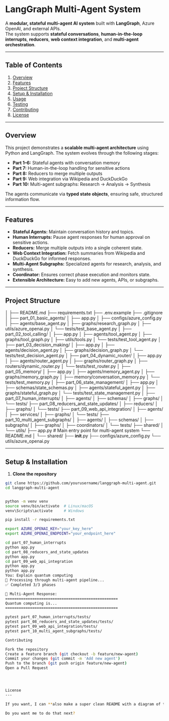 # LangGraph Multi-Agent System

A **modular, stateful multi-agent AI system** built with **LangGraph**, Azure OpenAI, and external APIs.  
The system supports **stateful conversations**, **human-in-the-loop interrupts**, **reducers**, **web context integration**, and **multi-agent orchestration**.

---

## Table of Contents

1. [Overview](#overview)  
2. [Features](#features)  
3. [Project Structure](#project-structure)  
4. [Setup & Installation](#setup--installation)  
5. [Usage](#usage)  
6. [Testing](#testing)  
7. [Contributing](#contributing)  
8. [License](#license)  

---

## Overview

This project demonstrates a **scalable multi-agent architecture** using Python and LangGraph. The system evolves through the following stages:

- **Part 1–6:** Stateful agents with conversation memory  
- **Part 7:** Human-in-the-loop handling for sensitive actions  
- **Part 8:** Reducers to merge multiple outputs  
- **Part 9:** Web integration via Wikipedia and DuckDuckGo  
- **Part 10:** Multi-agent subgraphs: Research → Analysis → Synthesis  

The agents communicate via **typed state objects**, ensuring safe, structured information flow.

---

## Features

- **Stateful Agents:** Maintain conversation history and topics.  
- **Human Interrupts:** Pause agent responses for human approval on sensitive actions.  
- **Reducers:** Merge multiple outputs into a single coherent state.  
- **Web Context Integration:** Fetch summaries from Wikipedia and DuckDuckGo for informed responses.  
- **Multi-Agent Subgraphs:** Specialized agents for research, analysis, and synthesis.  
- **Coordinator:** Ensures correct phase execution and monitors state.  
- **Extensible Architecture:** Easy to add new agents, APIs, or subgraphs.

---

## Project Structure

│
├── README.md
├── requirements.txt
├── .env.example
├── .gitignore
│
├── part_01_basic_agents/
│   ├── app.py
│   ├── configs/azure_config.py
│   ├── agents/base_agent.py
│   ├── graphs/research_graph.py
│   ├── utils/azure_openai.py
│   └── tests/test_base_agent.py
│
├── part_02_tool_calling/
│   ├── app.py
│   ├── agents/tool_agent.py
│   ├── graphs/tool_graph.py
│   ├── utils/tools.py
│   └── tests/test_tool_agent.py
│
├── part_03_decision_making/
│   ├── app.py
│   ├── agents/decision_agent.py
│   ├── graphs/decision_graph.py
│   └── tests/test_decision_agent.py
│
├── part_04_dynamic_router/
│   ├── app.py
│   ├── agents/router_agent.py
│   ├── graphs/router_graph.py
│   ├── routers/dynamic_router.py
│   └── tests/test_router.py
│
├── part_05_memory/
│   ├── app.py
│   ├── agents/memory_agent.py
│   ├── graphs/memory_graph.py
│   ├── memory/conversation_memory.py
│   └── tests/test_memory.py
│
├── part_06_state_management/
│   ├── app.py
│   ├── schemas/state_schemas.py
│   ├── agents/stateful_agent.py
│   ├── graphs/stateful_graph.py
│   └── tests/test_state_management.py
│
├── part_07_human_interrupts/
│ ├── agents/
│ ├── schemas/
│ ├── graphs/
│ └── tests/
├── part_08_reducers_and_state_updates/
│ ├── reducers/
│ ├── graphs/
│ └── tests/
├── part_09_web_api_integration/
│ ├── agents/
│ ├── services/
│ ├── graphs/
│ └── tests/
├── part_10_multi_agent_subgraphs/
│ ├── agents/
│ ├── schemas/
│ ├── subgraphs/
│ ├── graphs/
│ ├── coordinators/
│ └── tests/
├── shared/
│ └── utils/
├── app.py # Main entry point for multi-agent system
└── README.md
│
└── shared/
    ├── __init__.py
    ├── configs/azure_config.py
    └── utils/azure_openai.py





---

## Setup & Installation

1. **Clone the repository**
```bash
git clone https://github.com/yourusername/langgraph-multi-agent.git
cd langgraph-multi-agent


python -m venv venv
source venv/bin/activate  # Linux/macOS
venv\Scripts\activate     # Windows

pip install -r requirements.txt

export AZURE_OPENAI_KEY="your_key_here"
export AZURE_OPENAI_ENDPOINT="your_endpoint_here"

cd part_07_human_interrupts
python app.py
cd part_08_reducers_and_state_updates
python app.py
cd part_09_web_api_integration
python app.py
python app.py
You: Explain quantum computing
🔄 Processing through multi-agent pipeline...
✅ Completed 3/3 phases

🎯 Multi-Agent Response:
==================================================
Quantum computing is...
==================================================

pytest part_07_human_interrupts/tests/
pytest part_08_reducers_and_state_updates/tests/
pytest part_09_web_api_integration/tests/
pytest part_10_multi_agent_subgraphs/tests/

Contributing

Fork the repository
Create a feature branch (git checkout -b feature/new-agent)
Commit your changes (git commit -m 'Add new agent')
Push to the branch (git push origin feature/new-agent)
Open a Pull Request




License
---

If you want, I can **also make a super clean README with a diagram of the multi-agent workflow** included **as ASCII or Mermaid diagram** so it’s visually easier to understand—all in this same file.  

Do you want me to do that next?
